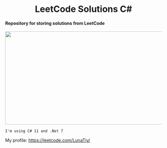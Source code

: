 <h1 align="center">LeetCode Solutions C#</h1>

#### Repository for storing solutions from LeetCode

<p align="center">
  <img src="https://user-images.githubusercontent.com/36387585/207307321-c2e21901-acd9-4d04-8792-1716f559b73b.png" width="600px" height="300px"/>
<p/>


    I'm using C# 11 and .Net 7

My profile: https://leetcode.com/LunaTiy/
